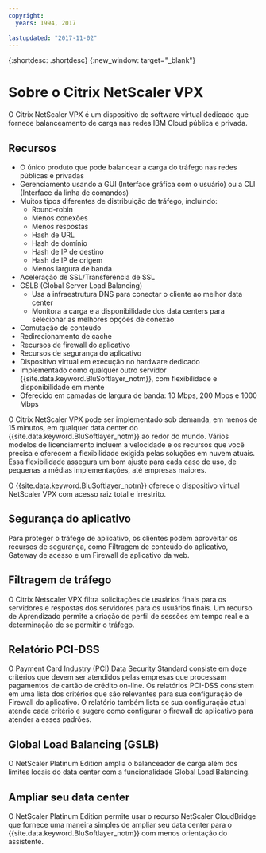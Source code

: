 ```yaml
---
copyright:
  years: 1994, 2017
  
lastupdated: "2017-11-02"
---
```


{:shortdesc: .shortdesc}
{:new_window: target="_blank"}

# Sobre o Citrix NetScaler VPX

O Citrix NetScaler VPX é um dispositivo de software virtual dedicado que fornece balanceamento de carga nas redes IBM Cloud pública e privada. 

## Recursos

* O único produto que pode balancear a carga do tráfego nas redes públicas e privadas
* Gerenciamento usando a GUI (Interface gráfica com o usuário) ou a CLI (Interface da linha de comandos)
* Muitos tipos diferentes de distribuição de tráfego, incluindo:
  * Round-robin
  * Menos conexões
  * Menos respostas
  * Hash de URL
  * Hash de domínio
  * Hash de IP de destino
  * Hash de IP de origem
  * Menos largura de banda
* Aceleração de SSL/Transferência de SSL
* GSLB (Global Server Load Balancing)
  * Usa a infraestrutura DNS para conectar o cliente ao melhor data center
  * Monitora a carga e a disponibilidade dos data centers para selecionar as melhores opções de conexão
* Comutação de conteúdo
* Redirecionamento de cache
* Recursos de firewall do aplicativo
* Recursos de segurança do aplicativo
* Dispositivo virtual em execução no hardware dedicado
* Implementado como qualquer outro servidor {{site.data.keyword.BluSoftlayer_notm}}, com flexibilidade e disponibilidade em mente
* Oferecido em camadas de largura de banda: 10 Mbps, 200 Mbps e 1000 Mbps

O Citrix NetScaler VPX pode ser implementado sob demanda, em menos de 15 minutos, em qualquer data center do {{site.data.keyword.BluSoftlayer_notm}} ao redor do mundo. Vários modelos de licenciamento incluem a velocidade e os recursos que você precisa e oferecem a flexibilidade exigida pelas soluções em nuvem atuais. Essa flexibilidade assegura um bom ajuste para cada caso de uso, de pequenas a médias implementações, até empresas maiores.

O {{site.data.keyword.BluSoftlayer_notm}} oferece o dispositivo virtual NetScaler VPX com acesso raiz total e irrestrito.   

## Segurança do aplicativo

Para proteger o tráfego de aplicativo, os clientes podem aproveitar os recursos de segurança, como Filtragem de conteúdo do aplicativo, Gateway de acesso e um Firewall de aplicativo da web.

## Filtragem de tráfego

O Citrix Netscaler VPX filtra solicitações de usuários finais para os servidores e respostas dos servidores para os usuários finais. Um recurso de Aprendizado permite a criação de perfil de sessões em tempo real e a determinação de se permitir o tráfego.


## Relatório PCI-DSS

O Payment Card Industry (PCI) Data Security Standard consiste em doze critérios que devem ser atendidos pelas empresas que processam pagamentos de cartão de crédito on-line. Os relatórios PCI-DSS consistem em uma lista dos critérios que são relevantes para sua configuração de Firewall do aplicativo. O relatório também lista se sua configuração atual atende cada critério e sugere como configurar o firewall do aplicativo para atender a esses padrões.

## Global Load Balancing (GSLB)

O NetScaler Platinum Edition amplia o balanceador de carga além dos limites locais do data center com a funcionalidade Global Load Balancing. 

## Ampliar seu data center

O NetScaler Platinum Edition permite usar o recurso NetScaler CloudBridge que fornece uma maneira simples de ampliar seu data center para o {{site.data.keyword.BluSoftlayer_notm}} com menos orientação do assistente. 
